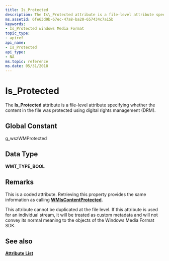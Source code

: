 ```yaml
---
title: Is_Protected
description: The Is\_Protected attribute is a file-level attribute specifying whether the content in the file was protected using digital rights management (DRM).
ms.assetid: 6fe63d9b-67ec-47a8-ba20-657434c7a15b
keywords:
- Is_Protected windows Media Format
topic_type:
- apiref
api_name:
- Is_Protected
api_type:
- NA
ms.topic: reference
ms.date: 05/31/2018
---
```


# Is\_Protected

The **Is\_Protected** attribute is a file-level attribute specifying whether the content in the file was protected using digital rights management (DRM).

## Global Constant

g\_wszWMProtected

## Data Type

**WMT\_TYPE\_BOOL**

## Remarks

This is a coded attribute. Retrieving this property provides the same information as calling [**WMIsContentProtected**](/windows/desktop/api/Wmsdkidl/nf-wmsdkidl-wmiscontentprotected).

This attribute cannot be duplicated at the file level. If this attribute is used for an individual stream, it will be treated as custom metadata and will not convey its normal meaning to the objects of the Windows Media Format SDK.

## See also

<dl> <dt>

[**Attribute List**](attribute-list.md)
</dt> </dl>

 

 




